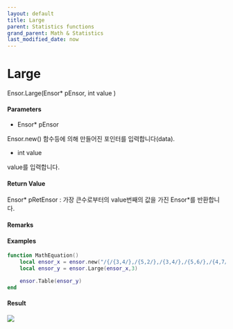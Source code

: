 ```yaml
---
layout: default
title: Large
parent: Statistics functions
grand_parent: Math & Statistics
last_modified_date: now
---
```


# Large

Ensor.Large\(Ensor\* pEnsor, int value \)

#### Parameters

* Ensor\* pEnsor

Ensor.new\(\) 함수등에 의해 만들어진 포인터를 입력합니다\(data\).

* int value

value를 입력합니다.

#### Return Value

Ensor\* pRetEnsor : 가장 큰수로부터의 value번째의 값을 가진 Ensor\*를 반환합니다.

#### Remarks

#### Examples

```lua
function MathEquation()
	local ensor_x = ensor.new("/{/{3,4/},/{5,2/},/{3,4/},/{5,6/},/{4,7/}/}")
	local ensor_y = ensor.Large(ensor_x,3)

 	ensor.Table(ensor_y)
end
```

#### Result

![](./StatisticsAPI/LargeresultTable.png)

